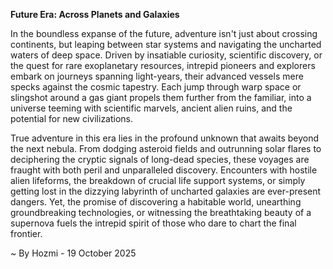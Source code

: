 
**Future Era: Across Planets and Galaxies**

In the boundless expanse of the future, adventure isn't just about crossing continents, but leaping between star systems and navigating the uncharted waters of deep space. Driven by insatiable curiosity, scientific discovery, or the quest for rare exoplanetary resources, intrepid pioneers and explorers embark on journeys spanning light-years, their advanced vessels mere specks against the cosmic tapestry. Each jump through warp space or slingshot around a gas giant propels them further from the familiar, into a universe teeming with scientific marvels, ancient alien ruins, and the potential for new civilizations.

True adventure in this era lies in the profound unknown that awaits beyond the next nebula. From dodging asteroid fields and outrunning solar flares to deciphering the cryptic signals of long-dead species, these voyages are fraught with both peril and unparalleled discovery. Encounters with hostile alien lifeforms, the breakdown of crucial life support systems, or simply getting lost in the dizzying labyrinth of uncharted galaxies are ever-present dangers. Yet, the promise of discovering a habitable world, unearthing groundbreaking technologies, or witnessing the breathtaking beauty of a supernova fuels the intrepid spirit of those who dare to chart the final frontier.

~ By Hozmi - 19 October 2025
